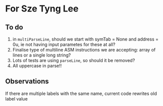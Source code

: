# For Sze Tyng Lee

## To do
1. in `multiParseLine`, should we start with symTab = None and address = 0u, ie not having input parametes for these at all? 
2. Finalise type of multiline ASM instructions we are accepting: array of lines or a single long string?
3. Lots of tests are using `parseLine`, so should it be removed?
4. All uppercase in parse!!


## Observations
If there are multiple labels with the same name, current code rewrites old label value